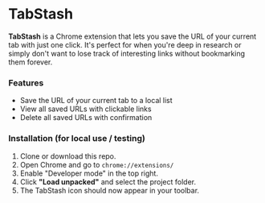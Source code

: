 # TabStash

**TabStash** is a Chrome extension that lets you save the URL of your current tab with just one click. It's perfect for when you're deep in research or simply don't want to lose track of interesting links without bookmarking them forever.

### Features
- Save the URL of your current tab to a local list
- View all saved URLs with clickable links
- Delete all saved URLs with confirmation

### Installation (for local use / testing)
1. Clone or download this repo.
2. Open Chrome and go to `chrome://extensions/`
3. Enable "Developer mode" in the top right.
4. Click **"Load unpacked"** and select the project folder.
5. The TabStash icon should now appear in your toolbar.